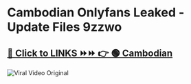 
 # Cambodian Onlyfans Leaked - Update Files 9zzwo

## <h2><a href="https://clipsfans.com/Cambodian&ref=git">🔗 Click to LINKS ⏩⏩ 👉 🟢 Cambodian </a></h2>

<a href="https://clipsfans.com/Cambodian&ref=git" rel="nofollow" data-target="animated-image.originalLink"><img src="https://i.ibb.co.com/xMMVF88/686577567.gif" alt="Viral Video Original" style="max-width: 100%; display: inline-block;" data-target="animated-image.originalImage"></a>

